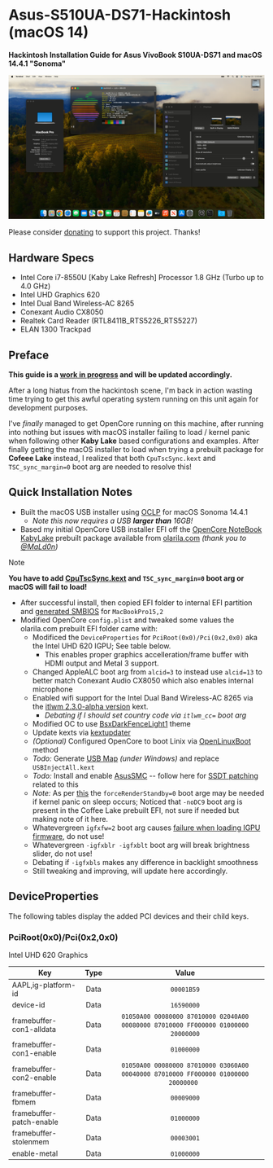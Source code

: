 

# Asus-S510UA-DS71-Hackintosh (macOS 14)
**Hackintosh Installation Guide for Asus VivoBook S10UA-DS71 and macOS 14.4.1 "Sonoma"**
<p align="center" style="margin:0 auto !important;text-align:center !important;"><img src="Images/Asus-S510UA-DS71-Hackintosh-14.4.1.png"></p>

Please consider [donating](https://paypal.me/djouija) to support this project. Thanks!

## Hardware Specs
- Intel Core i7-8550U [Kaby Lake Refresh] Processor 1.8 GHz (Turbo up to 4.0 GHz)
- Intel UHD Graphics 620
- Intel Dual Band Wireless-AC 8265
- Conexant Audio CX8050
- Realtek Card Reader (RTL8411B_RTS5226_RTS5227)
- ELAN 1300 Trackpad

## Preface
**This guide is a <u>work in progress</u> and will be updated accordingly.**

After a long hiatus from the hackintosh scene, I'm back in action wasting time trying to get this awful operating system running on this unit again for development purposes.

I've _finally_ managed to get OpenCore running on this machine, after running into nothing but issues with macOS installer failing to load / kernel panic when following other **Kaby Lake** based configurations and examples.  After finally getting the macOS installer to load when trying a prebuilt package for **Cofeee Lake** instead, I realized that both `CpuTscSync.kext` and `TSC_sync_margin=0` boot arg are needed to resolve this!

## Quick Installation Notes

- Built the macOS USB installer using [OCLP](https://dortania.github.io/OpenCore-Legacy-Patcher/INSTALLER.html) for macOS Sonoma 14.4.1
	-  _Note this now requires a USB **larger than** 16GB!_
- Based my initial OpenCore USB installer EFI off the [OpenCore NoteBook KabyLake](https://olarila.com/files/OPENCORE1/EFI.Opencore.NoteBook.KabyLake.zip) prebuilt package available from [olarila.com](https://www.olarila.com/topic/5676-hackintosh-efi-folder-with-clover-and-opencore/)   _(thank you to [@MaLd0n](https://github.com/MaLd0n))_
> [!NOTE]
> **You have to add [CpuTscSync.kext](https://github.com/acidanthera/CpuTscSync/releases)  and `TSC_sync_margin=0` boot arg or macOS will fail to load!**

- After successful install, then copied EFI folder to internal EFI partition and [generated SMBIOS](https://github.com/corpnewt/GenSMBIOS) for `MacBookPro15,2`
- Modified OpenCore `config.plist` and tweaked some values the olarila.com prebuilt EFI folder came with: 
	- Modificed the `DeviceProperties` for `PciRoot(0x0)/Pci(0x2,0x0)` aka the Intel UHD 620 IGPU; See table below.
		- This enables proper graphics accelleration/frame buffer with HDMI output and Metal 3 support.
	- Changed AppleALC boot arg from `alcid=3` to instead use `alcid=13` to better match Conexant Audio CX8050 which also enables internal microphone
	- Enabled wifi support for the Intel Dual Band Wireless-AC 8265 via the [itlwm 2.3.0-alpha version](https://github.com/OpenIntelWireless/itlwm/releases/tag/v2.3.0-alpha) kext.
		- _Debating if I should set country code via `itlwm_cc=` boot arg_
	- Modified OC to use [BsxDarkFenceLight1](https://github.com/blackosx/BsxDarkFenceLight1) theme
	- Update kexts via [kextupdater](https://github.com/MacThings/kextupdater)
	- _(Optional)_ Configured OpenCore to boot Linix via [OpenLinuxBoot](OpenLinuxBoot) method
	- _Todo:_ Generate [USB Map](https://github.com/corpnewt/USBMap) _(under Windows)_ and replace `USBInjectAll.kext`
	- _Todo:_ Install and enable [AsusSMC](https://github.com/hieplpvip/AsusSMC) -- follow here for [SSDT patching](https://github.com/hieplpvip/AsusSMC/issues/93) related to this
	- _Note:_ As per [this](https://dortania.github.io/OpenCore-Post-Install/universal/sleep.html#fixing-gpus) the `forceRenderStandby=0` boot arge may be needed if kernel panic on sleep occurs; Noticed that `-noDC9` boot arg is present in the Coffee Lake prebuilt EFI, not sure if needed but making note of it here.
	- Whatevergreen `igfxfw=2` boot arg causes [failure when loading IGPU firmware](https://elitemacx86.com/threads/how-to-improve-igpu-performance-intel-graphics-on-macos.1059/), do not use!
	- Whatevergreen `-igfxblr -igfxblt` boot arg will break brightness slider, do not use!
	- Debating if `-igfxbls` makes any difference in backlight smoothness
	- Still tweaking and improving, will update here accordingly.

## DeviceProperties

The following tables display the added PCI devices and their child keys.


### PciRoot(0x0)/Pci(0x2,0x0)

Intel UHD 620 Graphics

| **Key**                  | **Type** |   **Value**  |
|--------------------------|:--------:|:------------:|
| AAPL,ig-platform-id      |   Data   | ``00001B59`` |
| device-id                |   Data   | ``16590000`` |
| framebuffer-con1-alldata |   Data   | ``01050A00 00080000 87010000 02040A00 00080000 87010000 FF000000 01000000 20000000`` |
| framebuffer-con1-enable  |   Data   | ``01000000`` |
| framebuffer-con2-enable  |   Data   | ``01050A00 00080000 87010000 03060A00 00040000 87010000 FF000000 01000000 20000000 `` |
| framebuffer-fbmem        |   Data   | ``00009000`` |
| framebuffer-patch-enable |   Data   | ``01000000`` |
| framebuffer-stolenmem    |   Data   | ``00003001`` |
| enable-metal             |   Data   | ``01000000`` |

